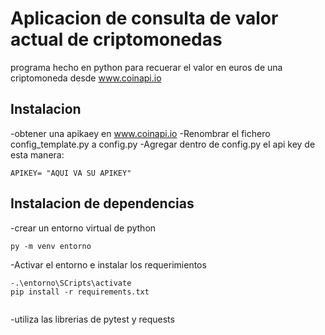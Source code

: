 # Aplicacion de consulta de valor actual de criptomonedas

programa hecho en python para recuerar el valor en euros de una criptomoneda 
desde www.coinapi.io

## Instalacion
-obtener una apikaey en www.coinapi.io
-Renombrar el fichero config_template.py a config.py
-Agregar dentro de config.py el api key de esta manera:


```
APIKEY= "AQUI VA SU APIKEY"
```

## Instalacion de dependencias

-crear un entorno virtual de python
```
py -m venv entorno

```

-Activar el entorno e instalar los requerimientos
```
-.\entorno\SCripts\activate
pip install -r requirements.txt


```
-utiliza las librerias de pytest y requests
